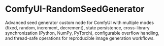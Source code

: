 # ComfyUI-RandomSeedGenerator
Advanced seed generator custom node for ComfyUI with multiple modes (fixed, random, increment, decrement), state persistence, cross-library synchronization (Python, NumPy, PyTorch), configurable overflow handling, and thread-safe operations for reproducible image generation workflows.
